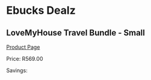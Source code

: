 
# Ebucks Dealz
## LoveMyHouse Travel Bundle - Small
[Product Page](https://www.ebucks.com/web/shop/productSelected.do?prodId=1231099986&catId=714962196)

Price: R569.00

Savings: 


	